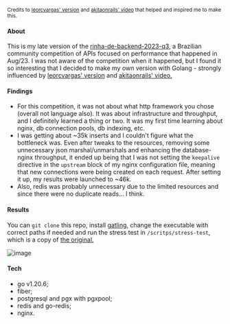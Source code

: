 <sub>Credits to [leorcvargas' version](https://github.com/leorcvargas/rinha-go/) and [akitaonrails' video](https://youtu.be/EifK2a_5K_U) that helped and inspired me to make this.</sub>

#### About
This is my late version of the [rinha-de-backend-2023-q3](https://github.com/zanfranceschi/rinha-de-backend-2023-q3/), a Brazilian community competition of APIs focused on performance that happened in Aug/23. I was not aware of the competition when it happened, but I found it so interesting that I decided to make my own version with Golang - strongly influenced by [leorcvargas' version](https://github.com/leorcvargas/rinha-go/) and [akitaonrails' video.](https://youtu.be/EifK2a_5K_U)

#### Findings
- For this competition, it was not about what http framework you chose (overall not language also). It was about infrastructure and throughput, and I definitely learned a thing or two. It was my first time learning about nginx, db connection pools, db indexing, etc.
- I was getting about ~35k inserts and I couldn't figure what the bottleneck was. Even after tweaks to the resources, removing some unnecessary json marshal/unmarshals and enhancing the database-nginx throughput, it ended up being that I was not setting the `keepalive` directive in the `upstream` block of my nginx configuration file, meaning that new connections were being created on each request. After setting it up, my results were launched to ~46k.
- Also, redis was probably unnecessary due to the limited resources and since there were no duplicate reads... I think.

#### Results
You can `git clone` this repo, install [gatling,](https://gatling.io/open-source/) change the executable with correct paths if needed and run the stress test in `/scritps/stress-test`, which is a copy of [the original.](https://github.com/zanfranceschi/rinha-de-backend-2023-q3/tree/main/stress-test)

![image](https://github.com/antoniopataro/rinha-go/assets/87823281/f254f099-c767-4891-8329-a778736cf23f)

#### Tech
- go v1.20.6;
- fiber;
- postgresql and pgx with pgxpool;
- redis and go-redis;
- nginx.

